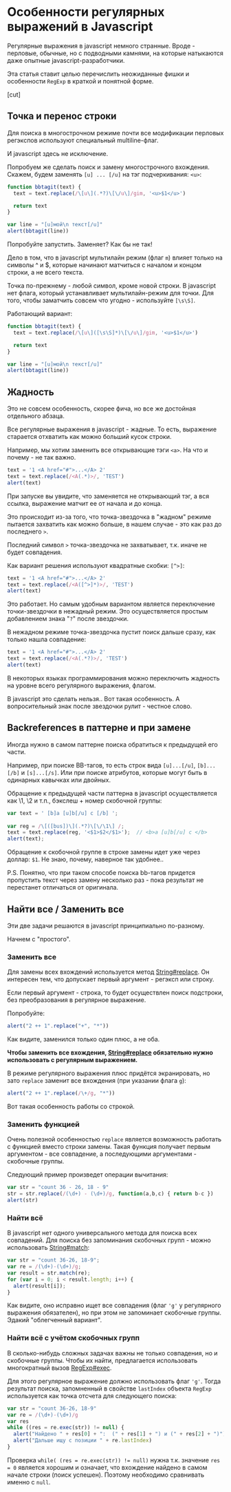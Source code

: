 # Особенности регулярных выражений в Javascript

Регулярные выражения в javascript немного странные. Вроде - перловые, обычные, но с подводными камнями, на которые натыкаются даже опытные javascript-разработчики.

Эта статья ставит целью перечислить неожиданные фишки и особенности `RegExp` в краткой и понятной форме.

[cut]

## Точка и перенос строки

Для поиска в многострочном режиме почти все модификации перловых регэкспов используют специальный multiline-флаг.

И javascript здесь не исключение.

Попробуем же сделать поиск и замену многострочного вхождения. Скажем, будем заменять <code>[u] ... [/u]</code> на тэг подчеркивания: <code>&lt;u&gt;</code>:

```js run
function bbtagit(text) {
  text = text.replace(/\[u\](.*?)\[\/u\]/gim, '<u>$1</u>')

  return text
}

var line = "[u]мой\n текст[/u]"
alert(bbtagit(line))
```

Попробуйте запустить. Заменяет? Как бы не так!

Дело в том, что в javascript мультилайн режим (флаг <code>m</code>) влияет только на символы ^ и $, которые начинают матчиться с началом и концом строки, а не всего текста.

Точка по-прежнему - любой символ, кроме новой строки. В javascript нет флага, который устанавливает мультилайн-режим для точки. Для того, чтобы заматчить совсем что угодно - используйте <code>[\s\S]</code>.

Работающий вариант:

```js run
function bbtagit(text) {
  text = text.replace(/\[u\]([\s\S]*)\[\/u\]/gim, '<u>$1</u>')

  return text
}

var line = "[u]мой\n текст[/u]"
alert(bbtagit(line))
```

## Жадность

Это не совсем особенность, скорее фича, но все же достойная отдельного абзаца.

Все регулярные выражения в javascript - жадные. То есть, выражение старается отхватить как можно больший кусок строки.

Например, мы хотим заменить все открывающие тэги <code>&lt;a&gt;</code>. На что и почему - не так важно.

```js run
text = '1 <A href="#">...</A> 2'
text = text.replace(/<A(.*)>/, 'TEST')
alert(text)
```

При запуске вы увидите, что заменяется не открывающий тэг, а вся ссылка, выражение матчит ее от начала и до конца.

Это происходит из-за того, что точка-звездочка в "жадном" режиме пытается захватить как можно больше, в нашем случае - это как раз до последнего <code>&gt;</code>.

Последний символ <code>&gt;</code> точка-звездочка не захватывает, т.к. иначе не будет совпадения.

Как вариант решения используют квадратные скобки: <code>[^&gt;]</code>:

```js run
text = '1 <A href="#">...</A> 2'
text = text.replace(/<A([^>]*)>/, 'TEST')
alert(text)
```

Это работает. Но самым удобным вариантом является переключение точки-звездочки в нежадный режим. Это осуществляется простым добавлением знака "<code>?</code>" после звездочки.

В нежадном режиме точка-звездочка пустит поиск дальше сразу, как только нашла совпадение:

```js run
text = '1 <A href="#">...</A> 2'
text = text.replace(/<A(.*?)>/, 'TEST')
alert(text)
```

В некоторых языках программирования можно переключить жадность на уровне всего регулярного выражения, флагом.

В javascript это сделать нельзя.. Вот такая особенность. А вопросительный знак после звездочки рулит - честное слово.

## Backreferences в паттерне и при замене

Иногда нужно в самом паттерне поиска обратиться к предыдущей его части.

Например, при поиске BB-тагов, то есть строк вида <code>[u]...[/u]</code>, <code>[b]...[/b]</code> и <code>[s]...[/s]</code>. Или при поиске атрибутов, которые могут быть в одинарных кавычках или двойных.

Обращение к предыдущей части паттерна в javascript осуществляется как \1, \2 и т.п., бэкслеш + номер скобочной группы:

```js run
var text = ' [b]a [u]b[/u] c [/b] ';
    
var reg = /\[([bus])\](.*?)\[\/\1\] /;
text = text.replace(reg, '<$1>$2</$1>');  // <b>a [u]b[/u] c </b>
alert(text);
```

Обращение к скобочной группе в строке замены идет уже через доллар: <code>$1</code>. Не знаю, почему, наверное так удобнее..

P.S. Понятно, что при таком способе поиска bb-тагов придется пропустить текст через замену несколько раз - пока результат не перестанет отличаться от оригинала.

## Найти все / Заменить все

Эти две задачи решаются в javascript принципиально по-разному.

Начнем с "простого".

### Заменить все

Для замены всех вхождений используется метод [String#replace](https://developer.mozilla.org/ru/docs/Web/JavaScript/Reference/Global_Objects/String/replace).
Он интересен тем, что допускает первый аргумент - регэксп или строку.

Если первый аргумент - строка, то будет осуществлен поиск подстроки, без преобразования в регулярное выражение.

Попробуйте:

```js run
alert("2 ++ 1".replace("+", "*"))
```

Как видите, заменился только один плюс, а не оба.

**Чтобы заменить все вхождения, [String#replace](https://developer.mozilla.org/ru/docs/Web/JavaScript/Reference/Global_Objects/String/replace) обязательно нужно использовать с регулярным выражением.**

В режиме регулярного выражения плюс придётся экранировать, но зато <code>replace</code> заменит все вхождения (при указании флага <code>g</code>):

```js run
alert("2 ++ 1".replace(/\+/g, "*"))
```

Вот такая особенность работы со строкой.

### Заменить функцией

Очень полезной особенностью <code>replace</code> является возможность работать с функцией вместо строки замены. Такая функция получает первым аргументом - все совпадение, а последующими аргументами - скобочные группы.

Следующий пример произведет операции вычитания:

```js run no-beautify
var str = "count 36 - 26, 18 - 9"
str = str.replace(/(\d+) - (\d+)/g, function(a,b,c) { return b-c })
alert(str)
```

### Найти всё

В javascript нет одного универсального метода для поиска всех совпадений.
Для поиска без запоминания скобочных групп - можно использовать [String#match](https://developer.mozilla.org/ru/docs/Web/JavaScript/Reference/Global_Objects/String/match):

```js run
var str = "count 36-26, 18-9";
var re = /(\d+)-(\d+)/g;
var result = str.match(re);
for (var i = 0; i < result.length; i++) {
  alert(result[i]);
}
```

Как видите, оно исправно ищет все совпадения (флаг <code>'g'</code> у регулярного выражения обязателен), но при этом не запоминает скобочные группы. Эдакий "облегченный вариант".

### Найти всё с учётом скобочных групп

В сколько-нибудь сложных задачах важны не только совпадения, но и скобочные группы. Чтобы их найти, предлагается использовать многократный вызов [RegExp#exec](https://developer.mozilla.org/ru/docs/Web/JavaScript/Reference/Global_Objects/RegExp/exec).

Для этого регулярное выражение должно использовать флаг <code>'g'</code>. Тогда результат поиска, запомненный в свойстве <code>lastIndex</code> объекта <code>RegExp</code> используется как точка отсчета для следующего поиска:

```js run
var str = "count 36-26, 18-9"
var re = /(\d+)-(\d+)/g
var res
while ((res = re.exec(str)) != null) {
  alert("Найдено " + res[0] + ":  (" + res[1] + ") и (" + res[2] + ")")
  alert("Дальше ищу с позиции " + re.lastIndex)
}
```

Проверка <code>while( (res = re.exec(str)) != null)</code> нужна т.к. значение <code>res = 0</code> является хорошим и означает, что вхождение найдено в самом начале строки (поиск успешен). Поэтому необходимо сравнивать именно с <code>null</code>.
